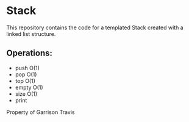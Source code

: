 # Stack

This repository contains the code for a templated Stack created with a linked list structure. 

Operations:
-----------
  - push   O(1)
  - pop    O(1)
  - top    O(1)
  - empty  O(1)
  - size   O(1)
  - print


Property of Garrison Travis
